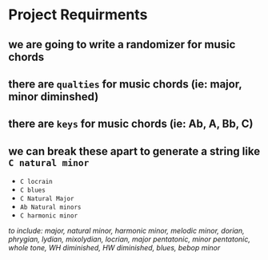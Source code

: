 # Project Requirments

## we are going to write a randomizer for music chords

## there are `qualties` for music chords (ie: major, minor diminshed)

## there are `keys` for music chords (ie: Ab, A, Bb, C)

## we can break these apart to generate a string like `C natural minor`

- `C locrain`
- `C blues`
- `C Natural Major`
- `Ab Natural minors`
- `C harmonic minor`

*to include: major, natural minor, harmonic minor, melodic minor, dorian,*
*phrygian, lydian, mixolydian, locrian, major pentatonic, minor pentatonic,*
*whole tone, WH diminished, HW diminished, blues, bebop minor*

